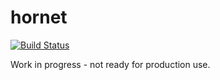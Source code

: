 # hornet

[![Build Status](https://travis-ci.org/saulius/hornet.svg)](https://travis-ci.org/saulius/hornet)

Work in progress - not ready for production use.
